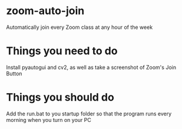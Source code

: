# zoom-auto-join
Automatically join every Zoom class at any hour of the week

# Things you need to do
Install pyautogui and cv2, as well as take a screenshot of Zoom's Join Button

# Things you should do
Add the run.bat to you startup folder so that the program runs every morning when you turn on your PC
